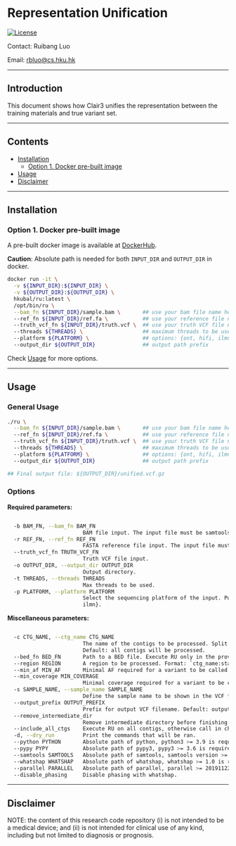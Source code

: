 # Representation Unification

[![License](https://img.shields.io/badge/License-BSD%203--Clause-blue.svg)](https://opensource.org/licenses/BSD-3-Clause)

Contact: Ruibang Luo  

Email: rbluo@cs.hku.hk  

---

## Introduction

This document shows how Clair3 unifies the representation between the training materials and true variant set.

----

## Contents
- [Installation](#installation)
  - [Option 1. Docker pre-built image](#option-1--docker-pre-built-image)
- [Usage](#usage)
- [Disclaimer](#disclaimer)

----

## Installation

### Option 1.  Docker pre-built image

A pre-built docker image is available at [DockerHub](https://hub.docker.com/r/hkubal/ru). 

**Caution**: Absolute path is needed for both `INPUT_DIR` and `OUTPUT_DIR` in docker. 

```bash
docker run -it \
  -v ${INPUT_DIR}:${INPUT_DIR} \
  -v ${OUTPUT_DIR}:${OUTPUT_DIR} \
  hkubal/ru:latest \
  /opt/bin/ru \
  --bam_fn ${INPUT_DIR}/sample.bam \       ## use your bam file name here
  --ref_fn ${INPUT_DIR}/ref.fa \           ## use your reference file name here
  --truth_vcf_fn ${INPUT_DIR}/truth.vcf \  ## use your truth VCF file name here
  --threads ${THREADS} \                   ## maximum threads to be used
  --platform ${PLATFORM} \                 ## options: {ont, hifi, ilmn}
  --output_dir ${OUTPUT_DIR}               ## output path prefix 
```

Check [Usage](#Usage) for more options.

----

## Usage

### General Usage

```bash
./ru \
  --bam_fn ${INPUT_DIR}/sample.bam \       ## use your bam file name here
  --ref_fn ${INPUT_DIR}/ref.fa \           ## use your reference file name here
  --truth_vcf_fn ${INPUT_DIR}/truth.vcf \  ## use your truth VCF file name here
  --threads ${THREADS} \                   ## maximum threads to be used
  --platform ${PLATFORM} \                 ## options: {ont, hifi, ilmn}
  --output_dir ${OUTPUT_DIR}               ## output path prefix 

## Final output file: ${OUTPUT_DIR}/unified.vcf.gz
```

### Options

**Required parameters:**

```bash

  -b BAM_FN, --bam_fn BAM_FN
                        BAM file input. The input file must be samtools indexed.
  -r REF_FN, --ref_fn REF_FN
                        FASTA reference file input. The input file must be samtools indexed.
  --truth_vcf_fn TRUTH_VCF_FN
                        Truth VCF file input.
  -o OUTPUT_DIR, --output_dir OUTPUT_DIR
                        Output directory.
  -t THREADS, --threads THREADS
                        Max threads to be used.
  -p PLATFORM, --platform PLATFORM
                        Select the sequencing platform of the input. Possible options: {ont, hifi,
                        ilmn}.

```

**Miscellaneous parameters:**

```bash

  -c CTG_NAME, --ctg_name CTG_NAME
                        The name of the contigs to be processed. Split by ',' for multiple contigs.
                        Default: all contigs will be processed.
  --bed_fn BED_FN       Path to a BED file. Execute RU only in the provided BED regions.
  --region REGION       A region to be processed. Format: `ctg_name:start-end` (start is 1-based).
  --min_af MIN_AF       Minimal AF required for a variant to be called. Default: 0.08.
  --min_coverage MIN_COVERAGE
                        Minimal coverage required for a variant to be called. Default: 4.
  -s SAMPLE_NAME, --sample_name SAMPLE_NAME
                        Define the sample name to be shown in the VCF file. Default: SAMPLE.
  --output_prefix OUTPUT_PREFIX
                        Prefix for output VCF filename. Default: output.
  --remove_intermediate_dir
                        Remove intermediate directory before finishing to save disk space.
  --include_all_ctgs    Execute RU on all contigs, otherwise call in chr{1..22,X,Y} and {1..22,X,Y}.
  -d, --dry_run         Print the commands that will be ran.
  --python PYTHON       Absolute path of python, python3 >= 3.9 is required.
  --pypy PYPY           Absolute path of pypy3, pypy3 >= 3.6 is required.
  --samtools SAMTOOLS   Absolute path of samtools, samtools version >= 1.10 is required.
  --whatshap WHATSHAP   Absolute path of whatshap, whatshap >= 1.0 is required.
  --parallel PARALLEL   Absolute path of parallel, parallel >= 20191122 is required.
  --disable_phasing     Disable phasing with whatshap.

```

----

## Disclaimer

NOTE: the content of this research code repository (i) is not intended to be a medical device; and (ii) is not intended for clinical use of any kind, including but not limited to diagnosis or prognosis.
